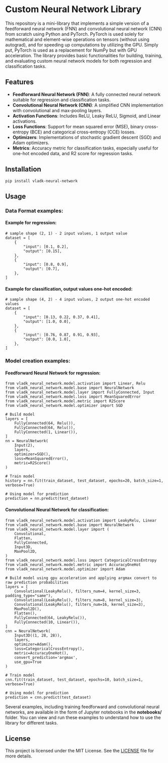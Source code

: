 # Custom Neural Network Library

This repository is a mini-library that implements a simple version of a feedforward neural network (FNN) and convolutional neural network (CNN) from scratch using Python and PyTorch. PyTorch is used solely for mathematical and element-wise operations on tensors (without using autograd), and for speeding up computations by utilizing the GPU. Simply put, PyTorch is used as a replacement for NumPy but with GPU acceleration. The library provides basic functionalities for building, training, and evaluating custom neural network models for both regression and classification tasks.

## Features

- **Feedforward Neural Network (FNN)**: A fully connected neural network suitable for regression and classification tasks.
- **Convolutional Neural Network (CNN)**: A simplified CNN implementation with convolutional and max-pooling layers.
- **Activation Functions**: Includes ReLU, Leaky ReLU, Sigmoid, and Linear activations.
- **Loss Functions**: Support for mean squared error (MSE), binary cross-entropy (BCE) and categorical cross-entropy (CCE) losses.
- **Optimizers**: Implementations of stochastic gradient descent (SGD) and Adam optimizers.
- **Metrics**: Accuracy metric for classification tasks, especially useful for one-hot encoded data, and R2 score for regression tasks.

## Installation
```
pip install vladk-neural-network
```

## Usage

### Data Format examples:
#### Example for regression:
```
# sample shape (2, 1) - 2 input values, 1 output value
dataset = [
    {
        "input": [0.1, 0.2],
        "output": [0.15],
    },
    {
        "input": [0.8, 0.9],
        "output": [0.7],
    },
]
```
#### Example for classification, output values one-hot encoded:
```
# sample shape (4, 2) - 4 input values, 2 output one-hot encoded values
dataset = [
    {
        "input": [0.13, 0.22, 0.37, 0.41],
        "output": [1.0, 0.0],
    },
    {
        "input": [0.76, 0.87, 0.91, 0.93],
        "output": [0.0, 1.0],
    },
]
```

### Model creation examples:
#### Feedforward Neural Network for regression:

```
from vladk_neural_network.model.activation import Linear, Relu
from vladk_neural_network.model.base import NeuralNetwork
from vladk_neural_network.model.layer import FullyConnected, Input
from vladk_neural_network.model.loss import MeanSquaredError
from vladk_neural_network.model.metric import R2Score
from vladk_neural_network.model.optimizer import SGD

# Build model
layers = [
    FullyConnected(64, Relu()),
    FullyConnected(64, Relu()),
    FullyConnected(1, Linear()),
]
nn = NeuralNetwork(
    Input(2),
    layers,
    optimizer=SGD(),
    loss=MeanSquaredError(),
    metric=R2Score()
)

# Train model
history = nn.fit(train_dataset, test_dataset, epochs=20, batch_size=1, verbose=True)

# Using model for prediction
prediction = nn.predict(test_dataset)
```
#### Convolutional Neural Network for classification:
```
from vladk_neural_network.model.activation import LeakyRelu, Linear
from vladk_neural_network.model.base import NeuralNetwork
from vladk_neural_network.model.layer import (
    Convolutional,
    Flatten,
    FullyConnected,
    Input3D,
    MaxPool2D,
)
from vladk_neural_network.model.loss import CategoricalCrossEntropy
from vladk_neural_network.model.metric import AccuracyOneHot
from vladk_neural_network.model.optimizer import Adam

# Build model using gpu acceleration and applying argmax convert to raw prediction probabilities
layers = [
    Convolutional(LeakyRelu(), filters_num=4, kernel_size=3, padding_type="same"),
    Convolutional(LeakyRelu(), filters_num=8, kernel_size=3),
    Convolutional(LeakyRelu(), filters_num=16, kernel_size=3),
    MaxPool2D(),
    Flatten(),
    FullyConnected(64, LeakyRelu()),
    FullyConnected(10, Linear()),
]
cnn = NeuralNetwork(
    Input3D((1, 28, 28)),
    layers,
    optimizer=Adam(),
    loss=CategoricalCrossEntropy(),
    metric=AccuracyOneHot(),
    convert_prediction='argmax',
    use_gpu=True
)

# Train model
cnn.fit(train_dataset, test_dataset, epochs=10, batch_size=1, verbose=True)

# Using model for prediction
prediction = cnn.predict(test_dataset)
```
Several examples, including training feedforward and convolutional neural networks, are available in the form of Jupyter notebooks in the **notebooks/** folder. You can view and run these examples to understand how to use the library for different tasks.
## License
This project is licensed under the MIT License. See the [LICENSE](LICENSE.md) file for more details.